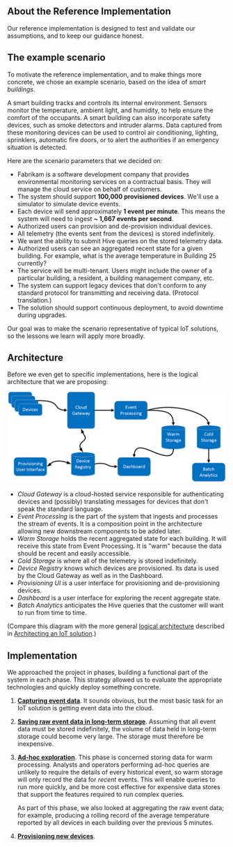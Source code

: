 ## About the Reference Implementation

Our reference implementation is designed to test and validate our assumptions, and to keep our guidance honest. 

## The example scenario

To motivate the reference implementation, and to make things more concrete, we chose an example scenario, based on the idea of *smart buildings*.

A smart building tracks and controls its internal environment. Sensors monitor the temperature, ambient light, and humidity, to help ensure the comfort of the occupants. A smart building can also incorporate safety devices, such as smoke detectors and intruder alarms. Data captured from these monitoring devices can be used to control air conditioning, lighting, sprinklers, automatic fire doors, or to alert the authorities if an emergency situation is detected.

Here are the scenario parameters that we decided on:

- Fabrikam is a software development company that provides environmental monitoring services on a contractual basis. They will manage the cloud service on behalf of customers.
- The system should support **100,000 provisioned devices**. We'll use a simulator to simulate device events.
- Each device will send approximately **1 event per minute**. This means the system will need to ingest **~ 1,667 events per second**.
- Authorized users can provision and de-provision individual devices. 
- All telemetry (the events sent from the devices) is stored indefinitely.
- We want the ability to submit Hive queries on the stored telemetry data.
- Authorized users can see an aggregated recent state for a given building. For example, what is the average temperature in Building 25 currently? 
- The service will be multi-tenant. Users might include the owner of a particular building, a resident, a building management company, etc.      
- The system can support legacy devices that don't conform to any standard protocol for transmitting and receiving data. (Protocol translation.)
- The solution should support continuous deployment, to avoid downtime during upgrades.

Our goal was to make the scenario representative of typical IoT solutions, so the lessons we learn will apply more broadly.  


## Architecture

Before we even get to specific implementations, here is the logical architecture that we are proposing:

![plan for the logical architecture](media/logical-architecture.png)

- _Cloud Gateway_ is a cloud-hosted service responsible for authenticating devices and (possibly) translating messages for devices that don't speak the standard language.
- _Event Processing_ is the part of the system that ingests and processes the stream of events. It is a composition point in the architecture allowing new downstream components to be added later.
- _Warm Storage_ holds the recent aggregated state for each building. It will receive this state from Event Processing. It is "warm" because the data should be recent and easily accessible.
- _Cold Storage_ is where all of the telemetry is stored indefinitely.
- _Device Registry_ knows which devices are provisioned. Its data is used by the Cloud Gateway as well as in the Dashboard.
- _Provisioning UI_ is a user interface for provisioning and de-provisioning devices.
- _Dashboard_ is a user interface for exploring the recent aggregate state.
- _Batch Analytics_ anticipates the Hive queries that the customer will want to run from time to time.

(Compare this diagram with the more general [logical architecture](02-architecting-IoT-solutions.md#logical-architecture) described in [Architecting an IoT solution](02-architecting-IoT-solutions.md).)

## Implementation

We approached the project in phases, building a functional part of the system in each phase. This strategy allowed us to evaluate the appropriate technologies and quickly deploy something concrete. 

1. **[Capturing event data][event-ingestion]**. It sounds obvious, but the most basic task for an IoT solution is getting event data into the cloud.

1. **[Saving raw event data in long-term storage][long-term-storage]**. Assuming that all event data must be stored indefinitely, the volume of data held in long-term storage could become very large. The storage must therefore be inexpensive.

1. **[Ad-hoc exploration][ad-hoc-exploration]**. This phase is concerned storing data for warm processing. Analysts and operators performing ad-hoc queries are unlikely to require the details of every historical event, so warm storage will only record the data for *recent* events. This will enable queries to run more quickly, and be more cost effective for expensive data stores that support the features required to run complex queries.

	As part of this phase, we also looked at aggregating the raw event data; for example, producing a rolling record of the average temperature reported by all devices in each building over the previous 5 minutes. 

1. **[Provisioning new devices][device-provisioning]**. 


[event-ingestion]: 04-event-ingestion.md
[long-term-storage]: 05-long-term-storage.md
[ad-hoc-exploration]: 06-ad-hoc-exploration.md
[device-provisioning]: 07-device-provisioning.md
